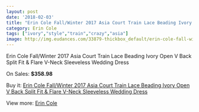 ```yaml
---
layout: post
date: '2018-02-03'
title: "Erin Cole Fall/Winter 2017 Asia Court Train Lace Beading Ivory Open V Back Split Fit & Flare V-Neck Sleeveless Wedding Dress"
category: Erin Cole
tags: ["ivory","style","train","crazy","asia"]
image: http://img.eudances.com/33879-thickbox_default/erin-cole-fall-winter-2017-asia-court-train-lace-beading-ivory-open-v-back-split-fit-flare-v-neck-sleeveless-wedding-dress.jpg
---
```

Erin Cole Fall/Winter 2017 Asia Court Train Lace Beading Ivory Open V Back Split Fit & Flare V-Neck Sleeveless Wedding Dress

On Sales: **$358.98**
<a href="https://www.eudances.com/en/erin-cole/10312-erin-cole-fall-winter-2017-asia-court-train-lace-beading-ivory-open-v-back-split-fit-flare-v-neck-sleeveless-wedding-dress.html"><amp-img layout="responsive" width="600" height="600" src="//img.eudances.com/33879-thickbox_default/erin-cole-fall-winter-2017-asia-court-train-lace-beading-ivory-open-v-back-split-fit-flare-v-neck-sleeveless-wedding-dress.jpg" alt="Erin Cole Fall/Winter 2017 Asia Court Train Lace Beading Ivory Open V Back Split Fit & Flare V-Neck Sleeveless Wedding Dress 0" /></a>
<a href="https://www.eudances.com/en/erin-cole/10312-erin-cole-fall-winter-2017-asia-court-train-lace-beading-ivory-open-v-back-split-fit-flare-v-neck-sleeveless-wedding-dress.html"><amp-img layout="responsive" width="600" height="600" src="//img.eudances.com/33885-thickbox_default/erin-cole-fall-winter-2017-asia-court-train-lace-beading-ivory-open-v-back-split-fit-flare-v-neck-sleeveless-wedding-dress.jpg" alt="Erin Cole Fall/Winter 2017 Asia Court Train Lace Beading Ivory Open V Back Split Fit & Flare V-Neck Sleeveless Wedding Dress 1" /></a>
<a href="https://www.eudances.com/en/erin-cole/10312-erin-cole-fall-winter-2017-asia-court-train-lace-beading-ivory-open-v-back-split-fit-flare-v-neck-sleeveless-wedding-dress.html"><amp-img layout="responsive" width="600" height="600" src="//img.eudances.com/33884-thickbox_default/erin-cole-fall-winter-2017-asia-court-train-lace-beading-ivory-open-v-back-split-fit-flare-v-neck-sleeveless-wedding-dress.jpg" alt="Erin Cole Fall/Winter 2017 Asia Court Train Lace Beading Ivory Open V Back Split Fit & Flare V-Neck Sleeveless Wedding Dress 2" /></a>
<a href="https://www.eudances.com/en/erin-cole/10312-erin-cole-fall-winter-2017-asia-court-train-lace-beading-ivory-open-v-back-split-fit-flare-v-neck-sleeveless-wedding-dress.html"><amp-img layout="responsive" width="600" height="600" src="//img.eudances.com/33883-thickbox_default/erin-cole-fall-winter-2017-asia-court-train-lace-beading-ivory-open-v-back-split-fit-flare-v-neck-sleeveless-wedding-dress.jpg" alt="Erin Cole Fall/Winter 2017 Asia Court Train Lace Beading Ivory Open V Back Split Fit & Flare V-Neck Sleeveless Wedding Dress 3" /></a>
<a href="https://www.eudances.com/en/erin-cole/10312-erin-cole-fall-winter-2017-asia-court-train-lace-beading-ivory-open-v-back-split-fit-flare-v-neck-sleeveless-wedding-dress.html"><amp-img layout="responsive" width="600" height="600" src="//img.eudances.com/33882-thickbox_default/erin-cole-fall-winter-2017-asia-court-train-lace-beading-ivory-open-v-back-split-fit-flare-v-neck-sleeveless-wedding-dress.jpg" alt="Erin Cole Fall/Winter 2017 Asia Court Train Lace Beading Ivory Open V Back Split Fit & Flare V-Neck Sleeveless Wedding Dress 4" /></a>
<a href="https://www.eudances.com/en/erin-cole/10312-erin-cole-fall-winter-2017-asia-court-train-lace-beading-ivory-open-v-back-split-fit-flare-v-neck-sleeveless-wedding-dress.html"><amp-img layout="responsive" width="600" height="600" src="//img.eudances.com/33881-thickbox_default/erin-cole-fall-winter-2017-asia-court-train-lace-beading-ivory-open-v-back-split-fit-flare-v-neck-sleeveless-wedding-dress.jpg" alt="Erin Cole Fall/Winter 2017 Asia Court Train Lace Beading Ivory Open V Back Split Fit & Flare V-Neck Sleeveless Wedding Dress 5" /></a>
<a href="https://www.eudances.com/en/erin-cole/10312-erin-cole-fall-winter-2017-asia-court-train-lace-beading-ivory-open-v-back-split-fit-flare-v-neck-sleeveless-wedding-dress.html"><amp-img layout="responsive" width="600" height="600" src="//img.eudances.com/33880-thickbox_default/erin-cole-fall-winter-2017-asia-court-train-lace-beading-ivory-open-v-back-split-fit-flare-v-neck-sleeveless-wedding-dress.jpg" alt="Erin Cole Fall/Winter 2017 Asia Court Train Lace Beading Ivory Open V Back Split Fit & Flare V-Neck Sleeveless Wedding Dress 6" /></a>

Buy it: [Erin Cole Fall/Winter 2017 Asia Court Train Lace Beading Ivory Open V Back Split Fit & Flare V-Neck Sleeveless Wedding Dress](https://www.eudances.com/en/erin-cole/10312-erin-cole-fall-winter-2017-asia-court-train-lace-beading-ivory-open-v-back-split-fit-flare-v-neck-sleeveless-wedding-dress.html "Erin Cole Fall/Winter 2017 Asia Court Train Lace Beading Ivory Open V Back Split Fit & Flare V-Neck Sleeveless Wedding Dress")

View more: [Erin Cole](https://www.eudances.com/en/169-erin-cole "Erin Cole")